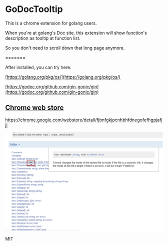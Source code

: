 # GoDocTooltip
This is a chrome extension for golang users.

When you're at golang's Doc site, this extension will show function's description as tooltip at function list.


So you don't need to scroll down that long page anymore.

=======

After installed, you can try here:

[https://golang.org/pkg/os/](https://golang.org/pkg/os/)

[https://godoc.org/github.com/gin-gonic/gin](https://godoc.org/github.com/gin-gonic/gin)


[Chrome web store](https://chrome.google.com/webstore/detail/fjbnfgkjpcnhbhfdnegofefhgpjafjjl)
----
https://chrome.google.com/webstore/detail/fjbnfgkjpcnhbhfdnegofefhgpjafjjl

![Snapshot](https://raw.githubusercontent.com/diankong/GoDocTooltip/master/snapshot_1280x800.png)

MIT
